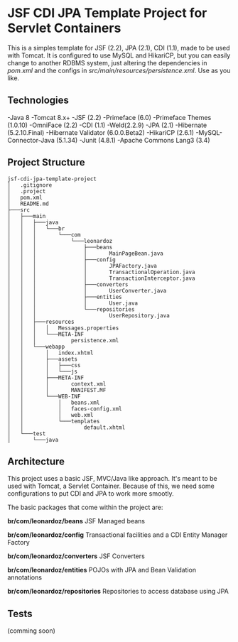 # JSF CDI JPA Template Project for Servlet Containers

This is a simples template for JSF (2.2), JPA (2.1), CDI (1.1), made to be used with Tomcat. It is configured to use MySQL and HikariCP, but you can easily change to another RDBMS system, just altering the dependencies in *pom.xml* and the configs in *src/main/resources/persistence.xml*. Use as you like. 

## Technologies
-Java 8
-Tomcat 8.x+
-JSF (2.2)
-Primeface (6.0)
-Primeface Themes (1.0.10)
-OmniFace (2.2)
-CDI (1.1)
-Weld(2.2.9)
-JPA (2.1)
-Hibernate (5.2.10.Final)
-Hibernate Validator (6.0.0.Beta2)
-HikariCP (2.6.1)
-MySQL-Connector-Java (5.1.34)
-Junit (4.8.1)
-Apache Commons Lang3 (3.4)
    
## Project Structure
```
jsf-cdi-jpa-template-project
│   .gitignore
│   .project
│   pom.xml
│   README.md
├───src
│   ├───main
│   │   ├───java
│   │   │   └───br
│   │   │       └───com
│   │   │           └───leonardoz
│   │   │               ├───beans
│   │   │               │       MainPageBean.java
│   │   │               ├───config
│   │   │               │       JPAFactory.java
│   │   │               │       TransactionalOperation.java
│   │   │               │       TransactionInterceptor.java
│   │   │               ├───converters
│   │   │               │       UserConverter.java
│   │   │               ├───entities
│   │   │               │       User.java
│   │   │               └───repositories
│   │   │                       UserRepository.java
│   │   ├───resources
│   │   │   │   Messages.properties
│   │   │   └───META-INF
│   │   │           persistence.xml
│   │   └───webapp
│   │       │   index.xhtml
│   │       ├───assets
│   │       │   ├───css
│   │       │   └───js
│   │       ├───META-INF
│   │       │       context.xml
│   │       │       MANIFEST.MF
│   │       └───WEB-INF
│   │           │   beans.xml
│   │           │   faces-config.xml
│   │           │   web.xml
│   │           └───templates
│   │                   default.xhtml
│   └───test
│       └───java
```

## Architecture

This project uses a basic JSF, MVC/Java like approach. It's meant to be used with Tomcat, a Servlet Container. Because of this, we need some configurations to put CDI and JPA to work more smootly. 

The basic packages that come within the project are: 

**br/com/leonardoz/beans**
JSF Managed beans
    
**br/com/leonardoz/config**
Transactional facilities and a CDI Entity Manager Factory
    
**br/com/leonardoz/converters**
JSF Converters
    
**br/com/leonardoz/entities**
POJOs with JPA and Bean Validation annotations
    
**br/com/leonardoz/repositories**
Repositories to access database using JPA

## Tests
(comming soon)